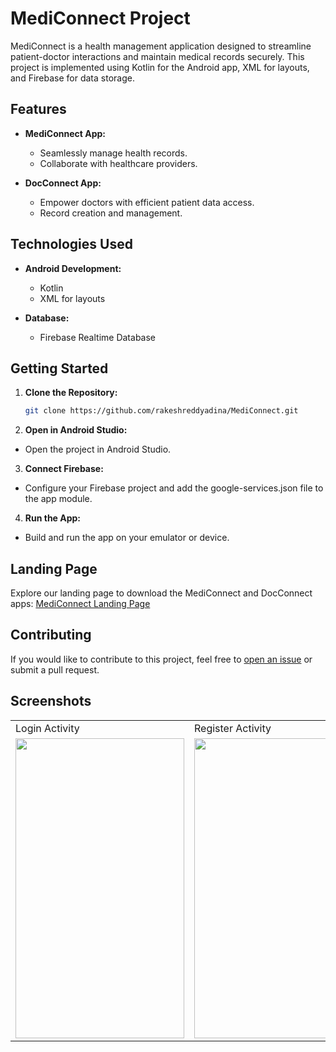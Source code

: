 
# MediConnect Project

MediConnect is a health management application designed to streamline patient-doctor interactions and maintain medical records securely. This project is implemented using Kotlin for the Android app, XML for layouts, and Firebase for data storage.

## Features

- **MediConnect App:**
  - Seamlessly manage health records.
  - Collaborate with healthcare providers.

- **DocConnect App:**
  - Empower doctors with efficient patient data access.
  - Record creation and management.

## Technologies Used

- **Android Development:**
  - Kotlin
  - XML for layouts

- **Database:**
  - Firebase Realtime Database

## Getting Started

1. **Clone the Repository:**
   ```bash
   git clone https://github.com/rakeshreddyadina/MediConnect.git

2. **Open in Android Studio:**
- Open the project in Android Studio.

3. **Connect Firebase:**
- Configure your Firebase project and add the google-services.json file to the app module.

4. **Run the App:**
- Build and run the app on your emulator or device.

## Landing Page

Explore our landing page to download the MediConnect and DocConnect apps:
[MediConnect Landing Page](https://rakeshreddyadina.github.io/mediconnect-landing-page/)

## Contributing

If you would like to contribute to this project, feel free to [open an issue](https://github.com/rakeshreddyadina/MediConnect/issues) or submit a pull request.

## Screenshots

<table>
  <tr>
    <td>Login Activity</td>
     <td>Register Activity</td>
     <td>Add Medical Records</td>
    <td>Main Activity</td>
  </tr>
  <tr>
    <td><img src="https://github.com/rakeshreddyadina/MediConnect/assets/114068163/260cdf75-6d68-47bd-870f-a537fea2d512" width=270 height=480></td>
    <td><img src="https://github.com/rakeshreddyadina/MediConnect/assets/114068163/ade7f07e-1d7f-4822-b796-1b1bc31060c0" width=270 height=480></td>
    <td><img src="https://github.com/rakeshreddyadina/MediConnect/assets/114068163/bbc5edd2-e77f-4339-a107-46a632a33424" width=270 height=480></td>
    <td><img src="https://github.com/rakeshreddyadina/MediConnect/assets/114068163/cb5698f4-62fc-4910-a611-6cb92893bc18" width=270 height=480></td>
  </tr>
 </table>
